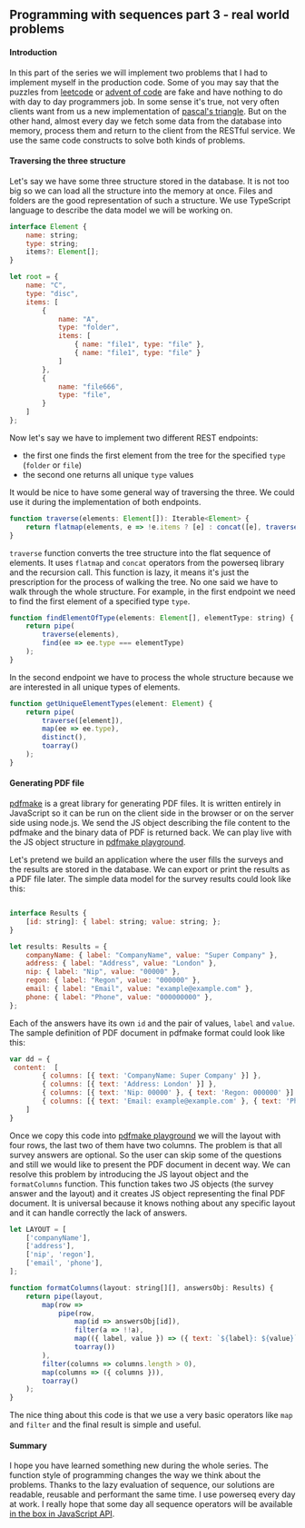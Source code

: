 

## Programming with sequences part 3 - real world problems

#### Introduction

In this part of the series we will implement two problems that I had to implement myself in the production code. Some of you may say that the puzzles from [leetcode](https://leetcode.com/) or [advent of code](https://adventofcode.com/) are fake and have nothing to do with day to day programmers job. In some sense it's true, not very often clients want from us 
a new implementation of [pascal's triangle](https://en.wikipedia.org/wiki/Pascal%27s_triangle). But on the other hand, almost every day we fetch some data from the database into memory, process them and return to the client from the RESTful service. We use the same code constructs to solve both kinds of problems. 

#### Traversing the three structure

Let's say we have some three structure stored in the database. It is not too big so we can load all the structure into the memory at once. Files and folders are the good representation of such a structure. We use TypeScript language to describe the data model we will be working on.

```javascript
interface Element {
    name: string;
    type: string;
    items?: Element[];
}

let root = {
    name: "C",
    type: "disc",
    items: [
        {
            name: "A",
            type: "folder",
            items: [
                { name: "file1", type: "file" },
                { name: "file1", type: "file" }
            ]
        },
        {
            name: "file666",
            type: "file",
        }
    ]
};
```

Now let's say we have to implement two different REST endpoints:
- the first one finds the first element from the tree for the specified `type` (`folder` or `file`)
- the second one returns all unique `type` values

It would be nice to have some general way of traversing the three. We could use it during the implementation of both endpoints.

```javascript
function traverse(elements: Element[]): Iterable<Element> {
    return flatmap(elements, e => !e.items ? [e] : concat([e], traverse(e.items)));
}
```

`traverse` function converts the tree structure into the flat sequence of elements. It uses `flatmap` and `concat` operators from the powerseq library and the recursion call. This function is lazy, it means it's just the prescription for the process of walking the tree. No one said we have to walk through the whole structure. For example, in the first endpoint we need to find the first element of a specified type `type`.

```javascript
function findElementOfType(elements: Element[], elementType: string) {
    return pipe(
        traverse(elements),
        find(ee => ee.type === elementType)
    );
}
```

In the second endpoint we have to process the whole structure because we are interested in all unique types of elements.

```javascript
function getUniqueElementTypes(element: Element) {
    return pipe(
        traverse([element]),
        map(ee => ee.type),
        distinct(),
        toarray()
    );
}
```

#### Generating PDF file

[pdfmake](http://pdfmake.org/#/) is a great library for generating PDF files. It is written entirely in JavaScript so it can be run on the client side in the browser or on the server side using node.js. We send the JS object describing the file content to the pdfmake and the binary data of PDF is returned back. We can play live with the JS object structure in [pdfmake playground](http://pdfmake.org/playground.html). 

Let's pretend we build an application where the user fills the surveys and the results are stored in the database. We can export or print the results as a PDF file later. The simple data model for the survey results could look like this:

```javascript

interface Results {
    [id: string]: { label: string; value: string; };
}

let results: Results = {
    companyName: { label: "CompanyName", value: "Super Company" },
    address: { label: "Address", value: "London" },
    nip: { label: "Nip", value: "00000" },
    regon: { label: "Regon", value: "000000" },
    email: { label: "Email", value: "example@example.com" },
    phone: { label: "Phone", value: "000000000" },
};
```

Each of the answers have its own `id` and the pair of values, `label` and `value`. The sample definition of PDF document in pdfmake format could look like this:

```javascript
var dd = {
 content:  [
        { columns: [{ text: 'CompanyName: Super Company' }] },
        { columns: [{ text: 'Address: London' }] },
        { columns: [{ text: 'Nip: 00000' }, { text: 'Regon: 000000' }] },
        { columns: [{ text: 'Email: example@example.com' }, { text: 'Phone: 000000000' },] }
    ]
}
```

Once we copy this code into [pdfmake playground](http://pdfmake.org/playground.html) we will the layout with four rows, the last two of them have two columns. The problem is that all survey answers are optional. So the user can skip some of the questions and still we would like to present the PDF document in decent way. We can resolve this problem by introducing the JS layout object and the `formatColumns` function. This function takes two JS objects (the survey answer and the layout) and it creates JS object representing the final PDF document. It is universal because it knows nothing about any specific layout and it can handle correctly the lack of answers.

```javascript
let LAYOUT = [
    ['companyName'],
    ['address'],
    ['nip', 'regon'],
    ['email', 'phone'],
];

function formatColumns(layout: string[][], answersObj: Results) {
    return pipe(layout,
        map(row =>
            pipe(row,
                map(id => answersObj[id]),
                filter(a => !!a),
                map(({ label, value }) => ({ text: `${label}: ${value}` })),
                toarray())
        ),
        filter(columns => columns.length > 0),
        map(columns => ({ columns })),
        toarray()
    );
}
```
The nice thing about this code is that we use a very basic operators like `map` and `filter` and the final result is simple and useful. 

#### Summary

I hope you have learned something new during the whole series. The function style of programming changes the way we think about the problems. Thanks to the lazy evaluation of sequence, our solutions are readable, reusable and performant the same time. I use powerseq every day at work. I really hope that some day all sequence operators will be available [in the box in JavaScript API](https://twitter.com/rauschma/status/1567865231983919115).